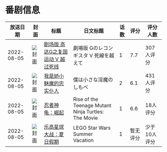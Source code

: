 # 番剧信息

|放送日期|封面|标题|日文标题|话数|评分|评分人数|
|---|---|---|---|---|---|---|
|2022-08-05|![封面](https://lain.bgm.tv/pic/cover/c/c0/87/286127_g8n8n.jpg)|[剧场版 高达G之复国运动 Ⅴ 越过死线](https://bangumi.tv/subject/286127)|劇場版 Gのレコンギスタ Ⅴ 死線を越えて|1|7.7|307人评分|
|2022-08-05|![封面](https://bangumi.tv/img/no_icon_subject.png)|[我是娇小魅魔的忠实仆人](https://bangumi.tv/subject/354769)|僕は小さな淫魔のしもべ|2|6.1|431人评分|
|2022-08-05|![封面](https://lain.bgm.tv/pic/cover/c/57/1f/390975_Min22.jpg)|[忍者神龟：崛起](https://bangumi.tv/subject/390975)|Rise of the Teenage Mutant Ninja Turtles: The Movie|1|6.6|18人评分|
|2022-08-05|![封面](https://lain.bgm.tv/pic/cover/c/bb/09/461530_h31hN.jpg)|[乐高星球大战：夏日假期](https://bangumi.tv/subject/461530)|LEGO Star Wars Summer Vacation|1|暂无评分|少于10人评分|
